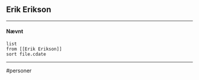 ## Erik Erikson


---
#### Nævnt
```dataview 
list
from [[Erik Erikson]]
sort file.cdate
```
---
#personer




